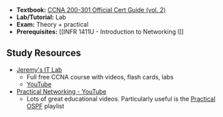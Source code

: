 - **Textbook:** [CCNA 200-301 Official Cert Guide (vol. 2)](https://www.ciscopress.com/store/ccna-200-301-official-cert-guide-library-9781587147142)
- **Lab/Tutorial:** Lab
- **Exam:** Theory + practical
- **Prerequisites:** [[INFR 1411U - Introduction to Networking I]]

## Study Resources
- [Jeremy's IT Lab](https://courses.jeremysitlab.com/p/ccna)
	- Full free CCNA course with videos, flash cards, labs
	- [YouTube](https://www.youtube.com/@JeremysITLab)
- [Practical Networking - YouTube](https://www.youtube.com/@PracticalNetworking/playlists)
	- Lots of great educational videos. Particularly useful is the [Practical OSPF](https://www.youtube.com/playlist?list=PLIFyRwBY_4bSkwy0-im5ERL-_CeBxEdx3) playlist